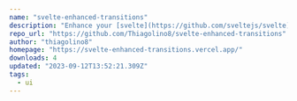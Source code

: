 ```yaml
---
name: "svelte-enhanced-transitions"
description: "Enhance your [svelte](https://github.com/sveltejs/svelte) transitions."
repo_url: "https://github.com/Thiagolino8/svelte-enhanced-transitions"
author: "thiagolino8"
homepage: "https://svelte-enhanced-transitions.vercel.app/"
downloads: 4
updated: "2023-09-12T13:52:21.309Z"
tags: 
  - ui
---
```

